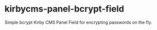 kirbycms-panel-bcrypt-field
===========================

Simple bcrypt Kirby CMS Panel Field for encrypting passwords on the fly.
